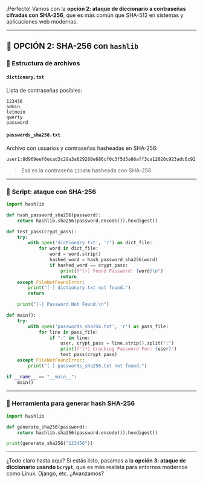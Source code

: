 ¡Perfecto! Vamos con la **opción 2: ataque de diccionario a contraseñas cifradas con SHA-256**, que es más común que SHA-512 en sistemas y aplicaciones web modernas.

---

## 🔐 OPCIÓN 2: SHA-256 con `hashlib`

### 📁 Estructura de archivos

#### `dictionary.txt`
Lista de contraseñas posibles:
```
123456
admin
letmein
qwerty
password
```

#### `passwords_sha256.txt`
Archivo con usuarios y contraseñas hasheadas en SHA-256:
```
user1:8d969eef6ecad3c29a3a629280e686cf0c3f5d5a86aff3ca12020c923adc6c92
```

> Esa es la contraseña `123456` hasheada con SHA-256.

---

### 🧠 Script: ataque con SHA-256

```python
import hashlib

def hash_password_sha256(password):
    return hashlib.sha256(password.encode()).hexdigest()

def test_pass(crypt_pass):
    try:
        with open('dictionary.txt', 'r') as dict_file:
            for word in dict_file:
                word = word.strip()
                hashed_word = hash_password_sha256(word)
                if hashed_word == crypt_pass:
                    print(f"[+] Found Password: {word}\n")
                    return
    except FileNotFoundError:
        print("[-] dictionary.txt not found.")
        return

    print("[-] Password Not Found.\n")

def main():
    try:
        with open('passwords_sha256.txt', 'r') as pass_file:
            for line in pass_file:
                if ":" in line:
                    user, crypt_pass = line.strip().split(":")
                    print(f"[*] Cracking Password For: {user}")
                    test_pass(crypt_pass)
    except FileNotFoundError:
        print("[-] passwords_sha256.txt not found.")

if __name__ == "__main__":
    main()
```

---

### 🧪 Herramienta para generar hash SHA-256

```python
import hashlib

def generate_sha256(password):
    return hashlib.sha256(password.encode()).hexdigest()

print(generate_sha256("123456"))
```

---

¿Todo claro hasta aquí? Si estás listo, pasamos a la **opción 3: ataque de diccionario usando `bcrypt`**, que es más realista para entornos modernos como Linux, Django, etc. ¿Avanzamos?